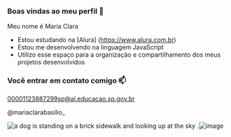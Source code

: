 ### Boas vindas ao meu perfil 💙

Meu nome é Maria Clara

- Estou estudando na [Alura] (https://www.alura.com.br)
- Estou me desenvolvendo na linguagem JavaScript
- Utilizo esse espaço para a organização e compartilhamento dos meus projetos desenvolvidos

### Você entrar em contato comigo 📫

00001123887299sp@al.educacao.sp.gov.br

@mariaclarabasilio_

<img src="https://media1.tenor.com/m/g9WRGLK3JSwAAAAd/dog-happy-dog.gif" alt="a dog is standing on a brick sidewalk and looking up at the sky ."/>![image](https://github.com/user-attachments/assets/d9de4889-da22-46d2-a0f1-603ffcc96c74)
